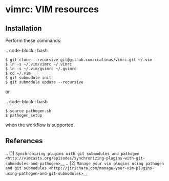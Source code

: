 vimrc: VIM resources
=====================

Installation
------------

Perform these commands:

.. code-block:: bash

    $ git clone --recursive git@github.com:ccalinus/vimrc.git ~/.vim
    $ ln -s ~/.vim/vimrc ~/.vimrc
    $ ln -s ~/.vim/gvimrc ~/.gvimrc
    $ cd ~/.vim
    $ git submodule init
    $ git submodule update --recursive

or

.. code-block:: bash

    $ source pathogen.sh
    $ pathogen_setup

when the workflow is supported.

References
----------

.. [1] `Synchronizing plugins with git submodules and pathogen <http://vimcasts.org/episodes/synchronizing-plugins-with-git-submodules-and-pathogen>`__
.. [2] `Manage your vim plugins using pathogen and git submodules <http://jirichara.com/manage-your-vim-plugins-using-pathogen-and-git-submodules>`__


